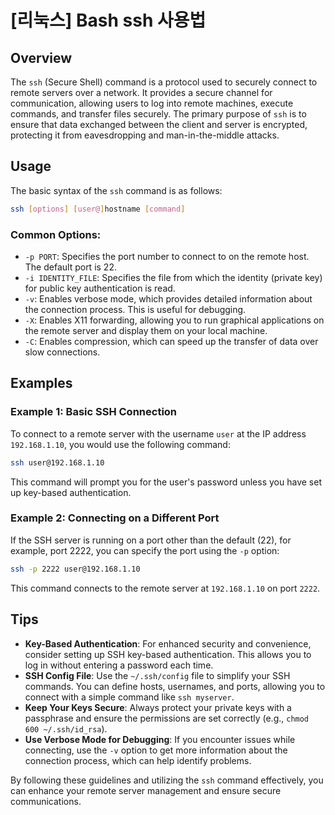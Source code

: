 # [리눅스] Bash ssh 사용법

## Overview
The `ssh` (Secure Shell) command is a protocol used to securely connect to remote servers over a network. It provides a secure channel for communication, allowing users to log into remote machines, execute commands, and transfer files securely. The primary purpose of `ssh` is to ensure that data exchanged between the client and server is encrypted, protecting it from eavesdropping and man-in-the-middle attacks.

## Usage
The basic syntax of the `ssh` command is as follows:

```bash
ssh [options] [user@]hostname [command]
```

### Common Options:
- `-p PORT`: Specifies the port number to connect to on the remote host. The default port is 22.
- `-i IDENTITY_FILE`: Specifies the file from which the identity (private key) for public key authentication is read.
- `-v`: Enables verbose mode, which provides detailed information about the connection process. This is useful for debugging.
- `-X`: Enables X11 forwarding, allowing you to run graphical applications on the remote server and display them on your local machine.
- `-C`: Enables compression, which can speed up the transfer of data over slow connections.

## Examples

### Example 1: Basic SSH Connection
To connect to a remote server with the username `user` at the IP address `192.168.1.10`, you would use the following command:

```bash
ssh user@192.168.1.10
```

This command will prompt you for the user's password unless you have set up key-based authentication.

### Example 2: Connecting on a Different Port
If the SSH server is running on a port other than the default (22), for example, port 2222, you can specify the port using the `-p` option:

```bash
ssh -p 2222 user@192.168.1.10
```

This command connects to the remote server at `192.168.1.10` on port `2222`.

## Tips
- **Key-Based Authentication**: For enhanced security and convenience, consider setting up SSH key-based authentication. This allows you to log in without entering a password each time.
- **SSH Config File**: Use the `~/.ssh/config` file to simplify your SSH commands. You can define hosts, usernames, and ports, allowing you to connect with a simple command like `ssh myserver`.
- **Keep Your Keys Secure**: Always protect your private keys with a passphrase and ensure the permissions are set correctly (e.g., `chmod 600 ~/.ssh/id_rsa`).
- **Use Verbose Mode for Debugging**: If you encounter issues while connecting, use the `-v` option to get more information about the connection process, which can help identify problems.

By following these guidelines and utilizing the `ssh` command effectively, you can enhance your remote server management and ensure secure communications.